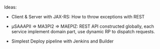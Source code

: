 Ideas:
* Client & Server with JAX-RS: How to throw exceptions with REST
* µSAAAPII => MA3PI2 => MAEPIZ: REST API constructed globally, each service implement domain part, use dynamic RP to dispatch requests.

* Simplest Deploy pipeline with Jenkins and Builder